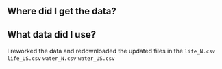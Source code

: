 ## Where did I get the data? 

## What data did I use? 

I reworked the data and redownloaded the updated files in the `life_N.csv` `life_US.csv` `water_N.csv` `water_US.csv`
